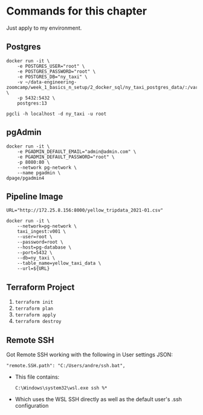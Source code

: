 # Commands for this chapter

Just apply to my environment.

## Postgres
```
docker run -it \
    -e POSTGRES_USER="root" \
    -e POSTGRES_PASSWORD="root" \
    -e POSTGRES_DB="ny_taxi" \
    -v ~/data-engineering-zoomcamp/week_1_basics_n_setup/2_docker_sql/ny_taxi_postgres_data/:/var/lib/postgresql/data \
    -p 5432:5432 \
    postgres:13
```

`pgcli -h localhost -d ny_taxi -u root`

## pgAdmin
```
docker run -it \
    -e PGADMIN_DEFAULT_EMAIL="admin@admin.com" \
    -e PGADMIN_DEFAULT_PASSWORD="root" \
    -p 8080:80 \
    --network pg-network \
    --name pgadmin \
dpage/pgadmin4
```

## Pipeline Image
```
URL="http://172.25.8.156:8000/yellow_tripdata_2021-01.csv"

docker run -it \
    --network=pg-network \
    taxi_ingest:v001 \
    --user=root \
    --password=root \
    --host=pg-database \
    --port=5432 \
    --db=ny_taxi \
    --table_name=yellow_taxi_data \
    --url=${URL}
```

## Terraform Project

1. `terraform init`
2. `terraform plan`
3. `terraform apply`
4. `terraform destroy`

## Remote SSH
Got Remote SSH working with the following in User settings JSON:
```
"remote.SSH.path": "C:/Users/andre/ssh.bat",
```
- This file contains:
    ```
    C:\Windows\system32\wsl.exe ssh %*
    ```
- Which uses the WSL SSH directly as well as the default user's .ssh configuration
